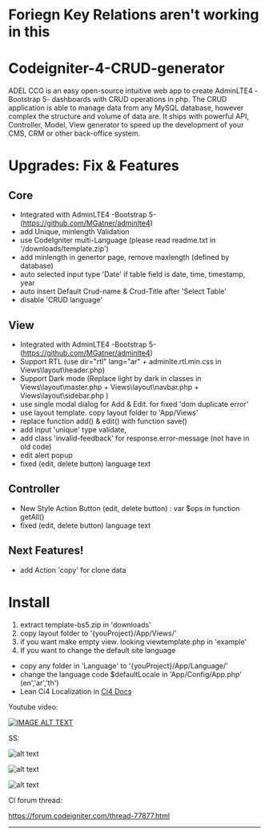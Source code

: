 # Foriegn Key Relations aren't working in this

# Codeigniter-4-CRUD-generator
ADEL CCG is an easy open-source intuitive web app to create AdminLTE4 -Bootstrap 5- dashboards with CRUD operations in php.
The CRUD application is able to manage data from any MySQL database, however complex the structure and volume of data are.
It ships with powerful API, Controller, Model, View generator to speed up the development of your CMS, CRM or other back-office system. 

# Upgrades: Fix & Features
## Core
- Integrated with AdminLTE4 -Bootstrap 5- (https://github.com/MGatner/adminlte4)
- add Unique, minlength Validation 
- use CodeIgniter multi-Language (please read readme.txt in  '/downloads/template.zip')
- add minlength in genertor page, remove maxlength (defined by database)
- auto selected input type 'Date' if table field is date, time, timestamp, year
- auto insert Default Crud-name & Crud-Title after 'Select Table'
- disable 'CRUD language'

## View
- Integrated with AdminLTE4 -Bootstrap 5- (https://github.com/MGatner/adminlte4)
- Support RTL (use  dir="rtl" lang="ar" + adminlte.rtl.min.css in Views\layout\header.php) 
- Support Dark mode (Replace light by dark in classes in Views\layout\master.php + Views\layout\navbar.php + Views\layout\sidebar.php ) 
- use single modal dialog for Add & Edit. for fixed 'dom duplicate error'
- use layout template. copy layout folder to 'App/Views'
- replace function add() & edit() with function save()
- add input 'unique' type validate,
- add class 'invalid-feedback' for response.error-message (not have in old code)
- edit alert popup
- fixed (edit, delete button) language text

## Controller
- New Style Action Button (edit, delete button) : var $ops in function getAll() 
- fixed (edit, delete button) language text

## Next Features!
- add Action 'copy' for clone data

# Install
1. extract template-bs5.zip in 'downloads'
2. copy layout folder to '{youProject}/App/Views/'
3. if you want make empty view. looking viewtemplate.php in 'example'
4. If you want to change the default site language
- copy any folder in 'Language' to '{youProject}/App/Language/'
- change the language code $defaultLocale in 'App/Config/App.php' (en','ar','th')
- Lean Ci4 Localization in [Ci4 Docs](https://codeigniter4.github.io/userguide/outgoing/localization.html)

Youtube video:

[![IMAGE ALT TEXT](https://i.imgur.com/ByT3TEN.png)](https://www.youtube.com/watch?v=Oge6rGn8FpI "ADEL Codeigniter 4 CRUD generator")

SS:

![alt text](https://i.imgur.com/6eQOlV9.png)

![alt text](https://i.imgur.com/Jb3gxs2.png)

![alt text](https://i.imgur.com/ppuMReh.png)

CI forum thread:

https://forum.codeigniter.com/thread-77877.html



---

